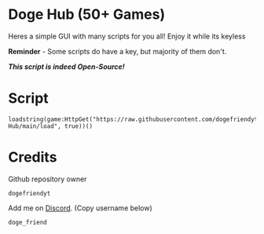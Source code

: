# Doge Hub **(50+ Games)**

Heres a simple GUI with many scripts for you all! Enjoy it while its keyless

**Reminder** - Some scripts do have a key, but majority of them don't.

***This script is indeed Open-Source!***

# Script

```
loadstring(game:HttpGet("https://raw.githubusercontent.com/dogefriendyt/Doge-Hub/main/load", true))()
```

# Credits

Github repository owner
```
dogefriendyt
```
Add me on <a href="https://discord.com/app">Discord</a>. (Copy username below)
```
doge_friend
```
